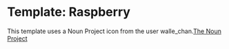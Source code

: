 # Template: Raspberry

This template uses a Noun Project icon from the user walle_chan.[The Noun Project](https://thenounproject.com)
